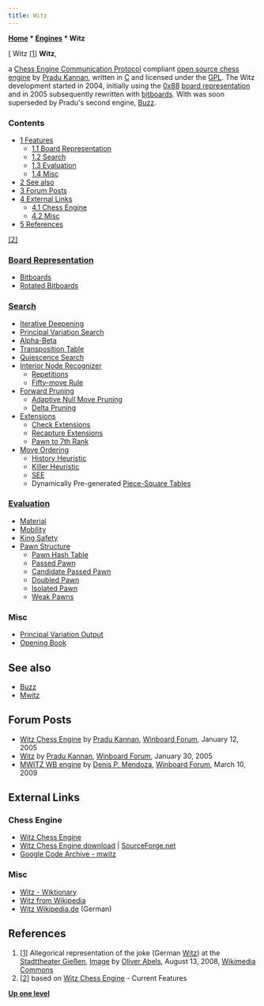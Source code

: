 ```yaml
---
title: Witz
---
```

**[Home](Home "Home") \* [Engines](Engines "Engines") \* Witz**



[ Witz <a id="cite-note-1" href="#cite-ref-1">[1]</a>
**Witz**,  

a [Chess Engine Communication Protocol](Chess_Engine_Communication_Protocol "Chess Engine Communication Protocol") compliant [open source chess engine](Category:Open_Source "Category:Open Source") by [Pradu Kannan](Pradu_Kannan "Pradu Kannan"), written in [C](C "C") and licensed under the [GPL](Free_Software_Foundation#GPL "Free Software Foundation"). 
The Witz development started in 2004, initially using the [0x88](0x88 "0x88") [board representation](Board_Representation "Board Representation") and in 2005 subsequently rewritten with [bitboards](Bitboards "Bitboards"). 
With was soon superseded by Pradu's second engine, [Buzz](Buzz "Buzz"). 



### Contents


* [1 Features](#features)
	+ [1.1 Board Representation](#board-representation)
	+ [1.2 Search](#search)
	+ [1.3 Evaluation](#evaluation)
	+ [1.4 Misc](#misc)
* [2 See also](#see-also)
* [3 Forum Posts](#forum-posts)
* [4 External Links](#external-links)
	+ [4.1 Chess Engine](#chess-engine)
	+ [4.2 Misc](#misc-2)
* [5 References](#references)






<a id="cite-note-2" href="#cite-ref-2">[2]</a>



### [Board Representation](Board_Representation "Board Representation")


* [Bitboards](Bitboards "Bitboards")
* [Rotated Bitboards](Rotated_Bitboards "Rotated Bitboards")


### [Search](Search "Search")


* [Iterative Deepening](Iterative_Deepening "Iterative Deepening")
* [Principal Variation Search](Principal_Variation_Search "Principal Variation Search")
* [Alpha-Beta](Alpha-Beta "Alpha-Beta")
* [Transposition Table](Transposition_Table "Transposition Table")
* [Quiescence Search](Quiescence_Search "Quiescence Search")
* [Interior Node Recognizer](Interior_Node_Recognizer "Interior Node Recognizer")
	+ [Repetitions](Repetitions "Repetitions")
	+ [Fifty-move Rule](Fifty-move_Rule "Fifty-move Rule")
* [Forward Pruning](Pruning "Pruning")
	+ [Adaptive Null Move Pruning](Null_Move_Pruning#AdaptiveNullMovePruning "Null Move Pruning")
	+ [Delta Pruning](Delta_Pruning "Delta Pruning")
* [Extensions](Extensions "Extensions")
	+ [Check Extensions](Check_Extensions "Check Extensions")
	+ [Recapture Extensions](Recapture_Extensions "Recapture Extensions")
	+ [Pawn to 7th Rank](Passed_Pawn_Extensions "Passed Pawn Extensions")
* [Move Ordering](Move_Ordering "Move Ordering")
	+ [History Heuristic](History_Heuristic "History Heuristic")
	+ [Killer Heuristic](Killer_Heuristic "Killer Heuristic")
	+ [SEE](Static_Exchange_Evaluation "Static Exchange Evaluation")
	+ Dynamically Pre-generated [Piece-Square Tables](Piece-Square_Tables "Piece-Square Tables")


### [Evaluation](Evaluation "Evaluation")


* [Material](Material "Material")
* [Mobility](Mobility "Mobility")
* [King Safety](King_Safety "King Safety")
* [Pawn Structure](Pawn_Structure "Pawn Structure")
	+ [Pawn Hash Table](Pawn_Hash_Table "Pawn Hash Table")
	+ [Passed Pawn](Passed_Pawn "Passed Pawn")
	+ [Candidate Passed Pawn](Candidate_Passed_Pawn "Candidate Passed Pawn")
	+ [Doubled Pawn](Doubled_Pawn "Doubled Pawn")
	+ [Isolated Pawn](Isolated_Pawn "Isolated Pawn")
	+ [Weak Pawns](Weak_Pawns "Weak Pawns")


### Misc


* [Principal Variation Output](Principal_Variation "Principal Variation")
* [Opening Book](Opening_Book "Opening Book")


## See also


* [Buzz](Buzz "Buzz")
* [Mwitz](index.php?title=Mwitz&action=edit&redlink=1 "Mwitz (page does not exist)")


## Forum Posts


* [Witz Chess Engine](http://www.open-aurec.com/wbforum/viewtopic.php?f=2&t=1304&p=6051#p6051) by [Pradu Kannan](Pradu_Kannan "Pradu Kannan"), [Winboard Forum](Computer_Chess_Forums "Computer Chess Forums"), January 12, 2005
* [Witz](http://www.open-aurec.com/wbforum/viewtopic.php?f=2&t=1458&p=6968#p6968) by [Pradu Kannan](Pradu_Kannan "Pradu Kannan"), [Winboard Forum](Computer_Chess_Forums "Computer Chess Forums"), January 30, 2005
* [MWITZ WB engine](http://www.open-aurec.com/wbforum/viewtopic.php?f=2&t=50025&p=189370#p189370) by [Denis P. Mendoza](Denis_Mendoza "Denis Mendoza"), [Winboard Forum](Computer_Chess_Forums "Computer Chess Forums"), March 10, 2009


## External Links


### Chess Engine


* [Witz Chess Engine](http://witz.sourceforge.net/)
* [Witz Chess Engine download](https://sourceforge.net/projects/witz/) | [SourceForge.net](https://en.wikipedia.org/wiki/SourceForge)
* [Google Code Archive - mwitz](https://code.google.com/archive/p/mwitz/)


### Misc


* [Witz - Wiktionary](https://en.wiktionary.org/wiki/Witz)
* [Witz from Wikipedia](https://en.wikipedia.org/wiki/Witz)
* [Witz Wikipedia.de](https://de.wikipedia.org/wiki/Witz) (German)


## References


1. <a id="cite-ref-1" href="#cite-note-1">[1]</a> Allegorical representation of the joke (German [Witz](https://de.wikipedia.org/wiki/Witz)) at the [Stadttheater Gießen](https://en.wikipedia.org/wiki/Theater_Gie%C3%9Fen), [Image](https://commons.wikimedia.org/wiki/File:Gie%C3%9Fen_-_Theater_-_Witz.jpg) by [Oliver Abels](https://commons.wikimedia.org/wiki/User:SBT), August 13, 2008, [Wikimedia Commons](https://en.wikipedia.org/wiki/Wikimedia_Commons)
2. <a id="cite-ref-2" href="#cite-note-2">[2]</a> based on [Witz Chess Engine](http://witz.sourceforge.net/) - Current Features

**[Up one level](Engines "Engines")**







 
